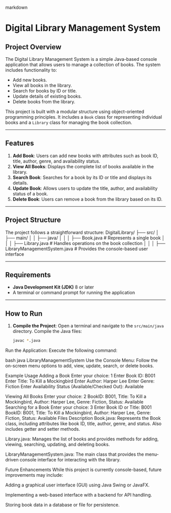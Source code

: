 markdown
# Digital Library Management System

## Project Overview
The Digital Library Management System is a simple Java-based console application that allows users to manage a collection of books. The system includes functionality to:
- Add new books.
- View all books in the library.
- Search for books by ID or title.
- Update details of existing books.
- Delete books from the library.

This project is built with a modular structure using object-oriented programming principles. It includes a `Book` class for representing individual books and a `Library` class for managing the book collection.

---

## Features
1. **Add Book**: Users can add new books with attributes such as book ID, title, author, genre, and availability status.
2. **View All Books**: Displays the complete list of books available in the library.
3. **Search Book**: Searches for a book by its ID or title and displays its details.
4. **Update Book**: Allows users to update the title, author, and availability status of a book.
5. **Delete Book**: Users can remove a book from the library based on its ID.

---

## Project Structure
The project follows a straightforward structure:
DigitalLibrary/ ├── src/ │ ├── main/ │ │ ├── java/ │ │ │ ├── Book.java # Represents a single book │ │ │ ├── Library.java # Handles operations on the book collection │ │ │ ├── LibraryManagementSystem.java # Provides the console-based user interface


---

## Requirements
- **Java Development Kit (JDK)** 8 or later
- A terminal or command prompt for running the application

---

## How to Run
1. **Compile the Project**:
   Open a terminal and navigate to the `src/main/java` directory. Compile the Java files:
   ```bash
   javac *.java
Run the Application: Execute the following command:

bash
java LibraryManagementSystem
Use the Console Menu: Follow the on-screen menu options to add, view, update, search, or delete books.

Example Usage
Adding a Book
Enter your choice: 1
Enter Book ID: B001
Enter Title: To Kill a Mockingbird
Enter Author: Harper Lee
Enter Genre: Fiction
Enter Availability Status (Available/Checked Out): Available

Viewing All Books
Enter your choice: 2
BookID: B001, Title: To Kill a Mockingbird, Author: Harper Lee, Genre: Fiction, Status: Available
Searching for a Book
Enter your choice: 3
Enter Book ID or Title: B001
BookID: B001, Title: To Kill a Mockingbird, Author: Harper Lee, Genre: Fiction, Status: Available
Files Description
Book.java: Represents the Book class, including attributes like book ID, title, author, genre, and status. Also includes getter and setter methods.

Library.java: Manages the list of books and provides methods for adding, viewing, searching, updating, and deleting books.

LibraryManagementSystem.java: The main class that provides the menu-driven console interface for interacting with the library.

Future Enhancements
While this project is currently console-based, future improvements may include:

Adding a graphical user interface (GUI) using Java Swing or JavaFX.

Implementing a web-based interface with a backend for API handling.

Storing book data in a database or file for persistence.
